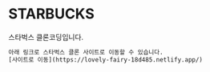 # STARBUCKS

스타벅스 클론코딩입니다.  
```html  
아래 링크로 스타벅스 클론 사이트로 이동할 수 있습니다.
[사이트로 이동](https://lovely-fairy-18d485.netlify.app/)
```
